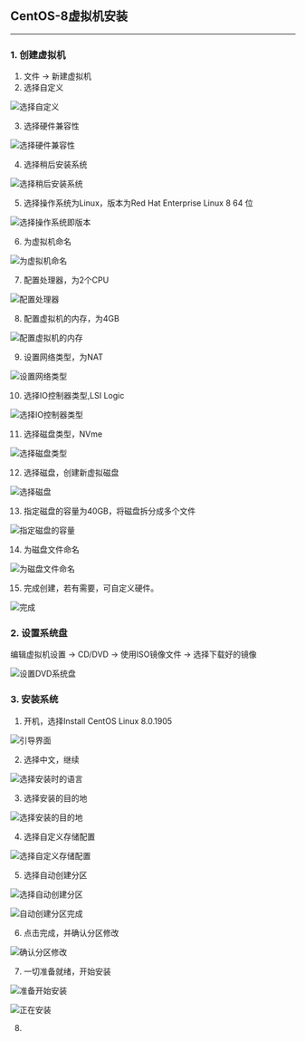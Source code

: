 ## CentOS-8虚拟机安装

-----

### 1. 创建虚拟机

1. 文件 -> 新建虚拟机
2. 选择自定义

![选择自定义](../pictures/CentOS-8虚拟机安装/选择自定义.png)

3. 选择硬件兼容性

![选择硬件兼容性](../pictures/CentOS-8虚拟机安装/选择硬件兼容性.png)

4. 选择稍后安装系统

![选择稍后安装系统](../pictures/CentOS-8虚拟机安装/选择稍后安装系统.png)

5. 选择操作系统为Linux，版本为Red Hat Enterprise Linux 8 64 位

![选择操作系统即版本](../pictures/CentOS-8虚拟机安装/选择操作系统即版本.png)

6. 为虚拟机命名

![为虚拟机命名](../pictures/CentOS-8虚拟机安装/为虚拟机命名.png)

7. 配置处理器，为2个CPU

![配置处理器](../pictures/CentOS-8虚拟机安装/配置处理器.png)

8. 配置虚拟机的内存，为4GB

![配置虚拟机的内存](../pictures/CentOS-8虚拟机安装/配置虚拟机的内存.png)

9. 设置网络类型，为NAT

![设置网络类型](../pictures/CentOS-8虚拟机安装/设置网络类型.png)

10. 选择IO控制器类型,LSI Logic

![选择IO控制器类型](../pictures/CentOS-8虚拟机安装/选择IO控制器类型.png)

11. 选择磁盘类型，NVme

![选择磁盘类型](../pictures/CentOS-8虚拟机安装/选择磁盘类型.png)

12. 选择磁盘，创建新虚拟磁盘

![选择磁盘](../pictures/CentOS-8虚拟机安装/选择磁盘.png)

13. 指定磁盘的容量为40GB，将磁盘拆分成多个文件

![指定磁盘的容量](../pictures/CentOS-8虚拟机安装/指定磁盘的容量.png)

14. 为磁盘文件命名

![为磁盘文件命名](../pictures/CentOS-8虚拟机安装/为磁盘文件命名.png)

15. 完成创建，若有需要，可自定义硬件。

![完成](../pictures/CentOS-8虚拟机安装/完成.png)

### 2. 设置系统盘

编辑虚拟机设置 -> CD/DVD -> 使用ISO镜像文件 -> 选择下载好的镜像

![设置DVD系统盘](../pictures/CentOS-8虚拟机安装/设置DVD系统盘.png)

### 3. 安装系统

1. 开机，选择Install CentOS Linux 8.0.1905

![引导界面](../pictures/CentOS-8虚拟机安装/引导界面.png)

2. 选择中文，继续

![选择安装时的语言](../pictures/CentOS-8虚拟机安装/选择安装时的语言.png)

3. 选择安装的目的地

![选择安装的目的地](../pictures/CentOS-8虚拟机安装/选择安装的目的地.png)

4. 选择自定义存储配置

![选择自定义存储配置](../pictures/CentOS-8虚拟机安装/选择自定义存储配置.png)

5. 选择自动创建分区

![选择自动创建分区](../pictures/CentOS-8虚拟机安装/选择自动创建分区.png)

![自动创建分区完成](../pictures/CentOS-8虚拟机安装/自动创建分区完成.png)

6. 点击完成，并确认分区修改

![确认分区修改](../pictures/CentOS-8虚拟机安装/确认分区修改.png)

7. 一切准备就绪，开始安装

![准备开始安装](../pictures/CentOS-8虚拟机安装/准备开始安装.png)

![正在安装](../pictures/CentOS-8虚拟机安装/正在安装.png)

8. 
